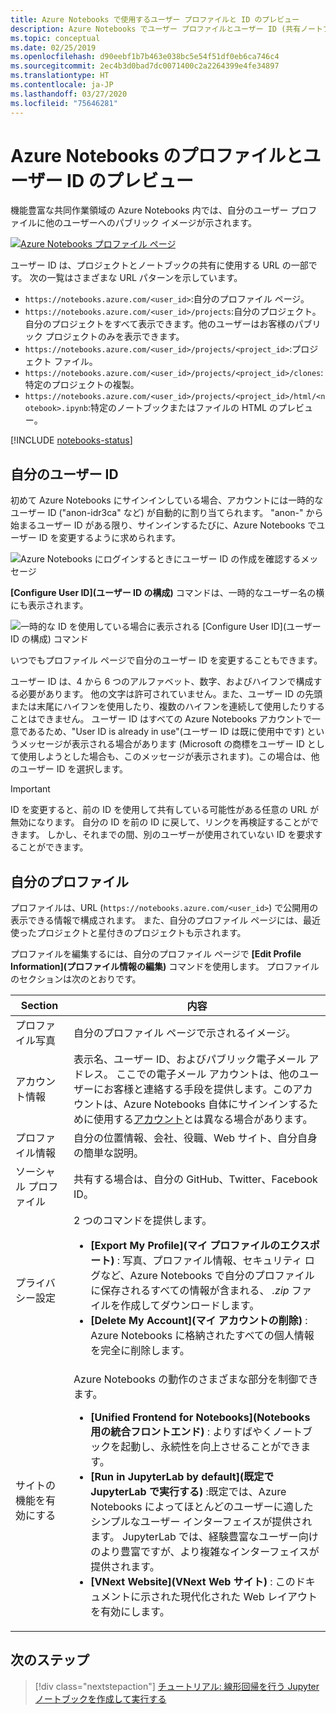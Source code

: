 ```yaml
---
title: Azure Notebooks で使用するユーザー プロファイルと ID のプレビュー
description: Azure Notebooks でユーザー プロファイルとユーザー ID (共有ノートブックの URL の一部となる) を作成して管理する方法。
ms.topic: conceptual
ms.date: 02/25/2019
ms.openlocfilehash: d90eebf1b7b463e038bc5e54f51df0eb6ca746c4
ms.sourcegitcommit: 2ec4b3d0bad7dc0071400c2a2264399e4fe34897
ms.translationtype: HT
ms.contentlocale: ja-JP
ms.lasthandoff: 03/27/2020
ms.locfileid: "75646281"
---
```

# <a name="your-profile-and-user-id-for-azure-notebooks-preview"></a>Azure Notebooks のプロファイルとユーザー ID のプレビュー

機能豊富な共同作業領域の Azure Notebooks 内では、自分のユーザー プロファイルに他のユーザーへのパブリック イメージが示されます。

[![Azure Notebooks プロファイル ページ](media/accounts/profile-page.png)](media/accounts/profile-page.png#lightbox)

ユーザー ID は、プロジェクトとノートブックの共有に使用する URL の一部です。 次の一覧はさまざまな URL パターンを示しています。

- `https://notebooks.azure.com/<user_id>`:自分のプロファイル ページ。
- `https://notebooks.azure.com/<user_id>/projects`:自分のプロジェクト。 自分のプロジェクトをすべて表示できます。他のユーザーはお客様のパブリック プロジェクトのみを表示できます。
- `https://notebooks.azure.com/<user_id>/projects/<project_id>`:プロジェクト ファイル。
- `https://notebooks.azure.com/<user_id>/projects/<project_id>/clones`:特定のプロジェクトの複製。
- `https://notebooks.azure.com/<user_id>/projects/<project_id>/html/<notebook>.ipynb`:特定のノートブックまたはファイルの HTML のプレビュー。

[!INCLUDE [notebooks-status](../../includes/notebooks-status.md)]

## <a name="your-user-id"></a>自分のユーザー ID

初めて Azure Notebooks にサインインしている場合、アカウントには一時的なユーザー ID ("anon-idr3ca" など) が自動的に割り当てられます。 "anon-" から始まるユーザー ID がある限り、サインインするたびに、Azure Notebooks でユーザー ID を変更するように求められます。

![Azure Notebooks にログインするときにユーザー ID の作成を確認するメッセージ](media/accounts/create-user-id.png)

**[Configure User ID]\(ユーザー ID の構成\)** コマンドは、一時的なユーザー名の横にも表示されます。

![一時的な ID を使用している場合に表示される [Configure User ID]\(ユーザー ID の構成\) コマンド](media/accounts/configure-user-id-command.png)

いつでもプロファイル ページで自分のユーザー ID を変更することもできます。

ユーザー ID は、4 から 6 つのアルファベット、数字、およびハイフンで構成する必要があります。 他の文字は許可されていません。また、ユーザー ID の先頭または末尾にハイフンを使用したり、複数のハイフンを連続して使用したりすることはできません。 ユーザー ID はすべての Azure Notebooks アカウントで一意であるため、"User ID is already in use"\(ユーザー ID は既に使用中です\) というメッセージが表示される場合があります (Microsoft の商標をユーザー ID として使用しようとした場合も、このメッセージが表示されます)。この場合は、他のユーザー ID を選択します。

> [!Important]
> ID を変更すると、前の ID を使用して共有している可能性がある任意の URL が無効になります。 自分の ID を前の ID に戻して、リンクを再検証することができます。 しかし、それまでの間、別のユーザーが使用されていない ID を要求することができます。

## <a name="your-profile"></a>自分のプロファイル

プロファイルは、URL (`https://notebooks.azure.com/<user_id>`) で公開用の表示できる情報で構成されます。 また、自分のプロファイル ページには、最近使ったプロジェクトと星付きのプロジェクトも示されます。

プロファイルを編集するには、自分のプロファイル ページで **[Edit Profile Information]\(プロファイル情報の編集\)** コマンドを使用します。 プロファイルのセクションは次のとおりです。

| Section | 内容 |
| --- | --- |
| プロファイル写真 | 自分のプロファイル ページで示されるイメージ。 |
| アカウント情報 | 表示名、ユーザー ID、およびパブリック電子メール アドレス。 ここでの電子メール アカウントは、他のユーザーにお客様と連絡する手段を提供します。このアカウントは、Azure Notebooks 自体にサインインするために使用する[アカウント](azure-notebooks-user-account.md)とは異なる場合があります。 |
| プロファイル情報 | 自分の位置情報、会社、役職、Web サイト、自分自身の簡単な説明。 |
| ソーシャル プロファイル | 共有する場合は、自分の GitHub、Twitter、Facebook ID。 |
| プライバシー設定 | 2 つのコマンドを提供します。<ul><li>**[Export My Profile]\(マイ プロファイルのエクスポート\)** : 写真、プロファイル情報、セキュリティ ログなど、Azure Notebooks で自分のプロファイルに保存されるすべての情報が含まれる、 *.zip* ファイルを作成してダウンロードします。</li><li>**[Delete My Account]\(マイ アカウントの削除\)** : Azure Notebooks に格納されたすべての個人情報を完全に削除します。</li></ul> |
| サイトの機能を有効にする | Azure Notebooks の動作のさまざまな部分を制御できます。<ul><li>**[Unified Frontend for Notebooks]\(Notebooks 用の統合フロントエンド\)** : よりすばやくノートブックを起動し、永続性を向上させることができます。</li><li>**[Run in JupyterLab by default]\(既定で JupyterLab で実行する\)** :既定では、Azure Notebooks によってほとんどのユーザーに適したシンプルなユーザー インターフェイスが提供されます。 JupyterLab では、経験豊富なユーザー向けのより豊富ですが、より複雑なインターフェイスが提供されます。</li><li>**[VNext Website]\(VNext Web サイト\)** : このドキュメントに示された現代化された Web レイアウトを有効にします。</li></ul> |

## <a name="next-steps"></a>次のステップ  

> [!div class="nextstepaction"]
> [チュートリアル: 線形回帰を行う Jupyter ノートブックを作成して実行する](tutorial-create-run-jupyter-notebook.md)

